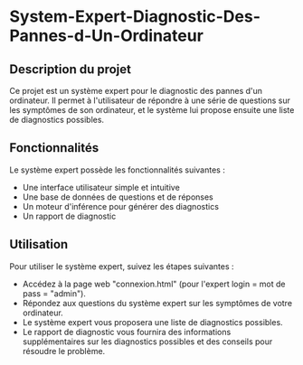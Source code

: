 # System-Expert-Diagnostic-Des-Pannes-d-Un-Ordinateur

<h2>Description du projet</h2>
Ce projet est un système expert pour le diagnostic des pannes d'un ordinateur. Il permet à l'utilisateur de répondre à une série de questions sur les symptômes de son ordinateur, et le système lui propose ensuite une liste de diagnostics possibles.

<h2>Fonctionnalités</h2>
Le système expert possède les fonctionnalités suivantes :
<ul>
<li> Une interface utilisateur simple et intuitive </li>
<li>Une base de données de questions et de réponses</li>
<li>Un moteur d'inférence pour générer des diagnostics</li>
<li>Un rapport de diagnostic</li>
</ul>

<h2>Utilisation</h2>
Pour utiliser le système expert, suivez les étapes suivantes :
<ul>
<li>Accédez à la page web "connexion.html" (pour l'expert login = mot de pass = "admin").</li>
<li>Répondez aux questions du système expert sur les symptômes de votre ordinateur.</li>
<li>Le système expert vous proposera une liste de diagnostics possibles.</li>
<li>Le rapport de diagnostic vous fournira des informations supplémentaires sur les diagnostics possibles et des conseils pour résoudre le problème.</li>
</ul>


